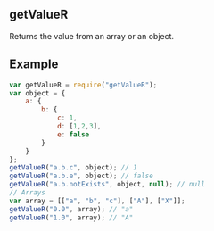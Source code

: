 getValueR
---------
Returns the value from an array or an object.

Example
-------
```js
var getValueR = require("getValueR");
var object = {
	a: {
		b: {
			c: 1,
			d: [1,2,3],
			e: false
		}
	}
};
getValueR("a.b.c", object); // 1
getValueR("a.b.e", object); // false
getValueR("a.b.notExists", object, null); // null
// Arrays
var array = [["a", "b", "c"], ["A"], ["X"]];
getValueR("0.0", array); // "a"
getValueR("1.0", array); // "A"
```